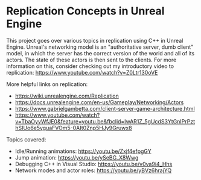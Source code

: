 # Replication Concepts in Unreal Engine
This project goes over various topics in replication using C++ in Unreal Engine. Unreal's networking model is an "authoritative server, dumb client" model, in which the server has the correct version of the world and all of its actors. The state of these actors is then sent to the clients. For more information on this, consider checking out my introductory video to replication: https://www.youtube.com/watch?v=Z0Ltr130oVE

More helpful links on replication:
  * https://wiki.unrealengine.com/Replication
  * https://docs.unrealengine.com/en-us/Gameplay/Networking/Actors
  * https://www.gabrielgambetta.com/client-server-game-architecture.html
  * https://www.youtube.com/watch?v=TbaOyvWfJE0&feature=youtu.be&fbclid=IwAR1Z_5gUcdS3YtGnIPrPzthSIUo6e5yguaFVOm5-0AIt0Znp5HJy9Gruwx8
 
Topics covered:
  * Idle/Running animations: https://youtu.be/Zxjf4efpgGY
  * Jump animation: https://youtu.be/ySeBG_X8Wwg
  * Debugging C++ in Visual Studio: https://youtu.be/v0va9i4_Hhs
  * Network modes and actor roles: https://youtu.be/yBVz6hrajYQ
